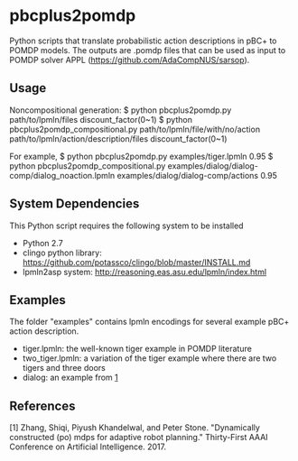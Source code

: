 # pbcplus2pomdp

Python scripts that translate probabilistic action descriptions in pBC+ to POMDP models. The outputs are .pomdp files that can be used as input to POMDP solver APPL (https://github.com/AdaCompNUS/sarsop).

## Usage
Noncompositional generation:
$ python pbcplus2pomdp.py path/to/lpmln/files discount_factor(0~1)
$ python pbcplus2pomdp_compositional.py path/to/lpmln/file/with/no/action path/to/lpmln/action/description/files discount_factor(0~1)

For example,
$ python pbcplus2pomdp.py examples/tiger.lpmln  0.95
$ python pbcplus2pomdp_compositional.py examples/dialog/dialog-comp/dialog_noaction.lpmln examples/dialog/dialog-comp/actions 0.95

## System Dependencies
This Python script requires the following system to be installed
- Python 2.7
- clingo python library: https://github.com/potassco/clingo/blob/master/INSTALL.md
- lpmln2asp system: http://reasoning.eas.asu.edu/lpmln/index.html

## Examples
The folder "examples" contains lpmln encodings for several example pBC+ action description.
- tiger.lpmln: the well-known tiger example in POMDP literature
- two_tiger.lpmln: a variation of the tiger example where there are two tigers and three doors
- dialog: an example from [1](http://www.cs.binghamton.edu/~szhang/papers/2017_CONF_AAAI_Zhang.pdf)

## References

[1] Zhang, Shiqi, Piyush Khandelwal, and Peter Stone. "Dynamically constructed (po) mdps for adaptive robot planning." Thirty-First AAAI Conference on Artificial Intelligence. 2017.